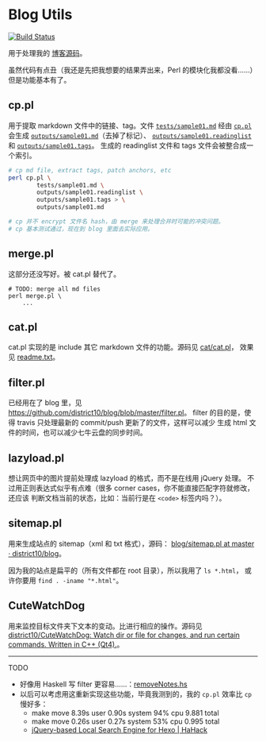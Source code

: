 # Blog Utils

[![Build Status](https://travis-ci.org/district10/blog-utils.svg?branch=master)](https://travis-ci.org/district10/blog-utils)

用于处理我的 [博客源码](https://github.com/district10/blog)。

虽然代码有点丑（我还是先把我想要的结果弄出来，Perl 的模块化我都没看……）但是功能基本有了。

## cp.pl

用于提取 markdown 文件中的链接、tag。文件 [`tests/sample01.md`](https://raw.githubusercontent.com/district10/blog-utils/master/tests/sample01.md)
经由 [`cp.pl`](cp.pl) 会生成 [`outputs/sample01.md`](https://github.com/district10/blog-utils/tree/master/outputs/sample01.md)（去掉了标记）、
[`outputs/sample01.readinglist`](https://github.com/district10/blog-utils/tree/master/outputs/sample01.readlinglist) 和
[`outputs/sample01.tags`](https://github.com/district10/blog-utils/tree/master/outputs/sample01.tags)。
生成的 readinglist 文件和 tags 文件会被整合成一个索引。

```bash
# cp md file, extract tags, patch anchors, etc
perl cp.pl \
        tests/sample01.md \
        outputs/sample01.readinglist \
        outputs/sample01.tags > \
        outputs/sample01.md

# cp 并不 encrypt 文件名 hash，由 merge 来处理合并时可能的冲突问题。
# cp 基本测试通过，现在到 blog 里面去实际应用。
```

## merge.pl

这部分还没写好。被 cat.pl 替代了。

```
# TODO: merge all md files
perl merge.pl \
    ...
```

## cat.pl

cat.pl 实现的是 include 其它 markdown 文件的功能。源码见 [cat/cat.pl](cat/cat.pl)，
效果见 [readme.txt](cat/readme.txt)。

## filter.pl

已经用在了 blog 里，见 <https://github.com/district10/blog/blob/master/filter.pl>。
filter 的目的是，使得 travis 只处理最新的 commit/push 更新了的文件，这样可以减少
生成 html 文件的时间，也可以减少七牛云盘的同步时间。

## lazyload.pl

想让网页中的图片提前处理成 lazyload 的格式，而不是在线用 jQuery 处理。
不过用正则表达式似乎有点难（很多 corner cases，你不能直接匹配字符就修改，还应该
判断文档当前的状态，比如：当前行是在 `<code>` 标签内吗？）。

## sitemap.pl

用来生成站点的 sitemap（xml 和 txt 格式），源码：
[blog/sitemap.pl at master · district10/blog](https://github.com/district10/blog/blob/master/sitemap.pl)。

因为我的站点是扁平的（所有文件都在 root 目录），所以我用了 `ls *.html`，
或许你要用 `find . -iname "*.html"`。

## CuteWatchDog

用来监控目标文件夹下文本的变动。比进行相应的操作。源码见
[district10/CuteWatchDog: Watch dir or file for changes, and run certain commands. Written in C++ (Qt4).](https://github.com/district10/CuteWatchDog)。

---

TODO

- 好像用 Haskell 写 filter 更容易……：[removeNotes.hs](https://github.com/jgm/pandoc/blob/master/man/removeNotes.hs)
- 以后可以考虑用这重新实现这些功能，毕竟我测到的，我的 `cp.pl` 效率比 `cp` 慢好多：
    + make move  8.39s user 0.90s system 94% cpu 9.881 total
    + make move  0.26s user 0.27s system 53% cpu 0.995 total
    + [jQuery-based Local Search Engine for Hexo | HaHack](http://hahack.com/codes/local-search-engine-for-hexo/)
